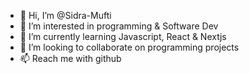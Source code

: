 - 👋 Hi, I’m @Sidra-Mufti
- 👀 I’m interested in programming & Software Dev
- 🌱 I’m currently learning Javascript, React & Nextjs
- 💞️ I’m looking to collaborate on programming projects
- 📫 Reach me with github

<!---
Sidra-Mufti/Sidra-Mufti is a ✨ special ✨ repository because its `README.md` (this file) appears on your GitHub profile.
You can click the Preview link to take a look at your changes.
--->
